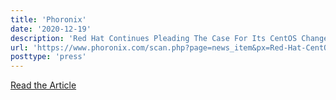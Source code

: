 ```yaml
---
title: 'Phoronix'
date: '2020-12-19'
description: 'Red Hat Continues Pleading The Case For Its CentOS Changes'
url: 'https://www.phoronix.com/scan.php?page=news_item&px=Red-Hat-CentOS-Pleading-Cont'
posttype: 'press'
---
```

[Read the Article](https://www.phoronix.com/scan.php?page=news_item&px=Red-Hat-CentOS-Pleading-Cont)